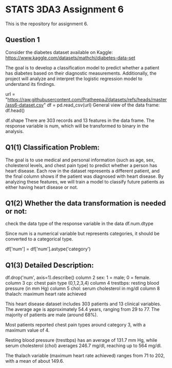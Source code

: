 # STATS 3DA3 Assignment 6
This is the repository for assignment 6.

## Question 1
Consider the diabetes dataset available on Kaggle: https://www.kaggle.com/datasets/mathchi/diabetes-data-set

The goal is to develop a classification model to predict whether a patient has diabetes based on their diagnostic measurements. Additionally, the project will analyze and interpret the logistic regression model to understand its findings.

url = "https://raw.githubusercontent.com/PratheepaJ/datasets/refs/heads/master/ass6-dataset.csv"
df = pd.read_csv(url)
General view of the data frame:
df.head()

df.shape
There are 303 records and 13 features in the data frame. 
The response variable is num, which will be transformed to binary in the analysis.

## Q1(1) Classification Problem: 
The goal is to use medical and personal information (such as age, sex, cholesterol levels, and chest pain type) to predict whether a person has heart disease. Each row in the dataset represents a different patient, and the final column shows if the patient was diagnosed with heart disease. By analyzing these features, we will train a model to classify future patients as either having heart disease or not.

## Q1(2) Whether the data transformation is needed or not:
check the data type of the response variable in the data
df.num.dtype

Since num is a numerical variable but represents categories, it should be converted to a categorical type.

df['num'] = df['num'].astype('category')

## Q1(3) Detailed Description:
df.drop('num', axis=1).describe()
column 2 sex: 1 = male; 0 = female.
column 3 cp: chest pain type (0,1,2,3,4)
column 4 trestbps: resting blood pressure (in mm Hg)
column 5 chol: serum cholesterol in mg/dl
column 8 thalach: maximum heart rate achieved

This heart disease dataset includes 303 patients and 13 clinical variables. The average age is approximately 54.4 years, ranging from 29 to 77. The majority of patients are male (around 68%). 

Most patients reported chest pain types around category 3, with a maximum value of 4.

Resting blood pressure (trestbps) has an average of 131.7 mm Hg, while serum cholesterol (chol) averages 246.7 mg/dl, reaching up to 564 mg/dl. 

The thalach variable (maximum heart rate achieved) ranges from 71 to 202, with a mean of about 149.6.